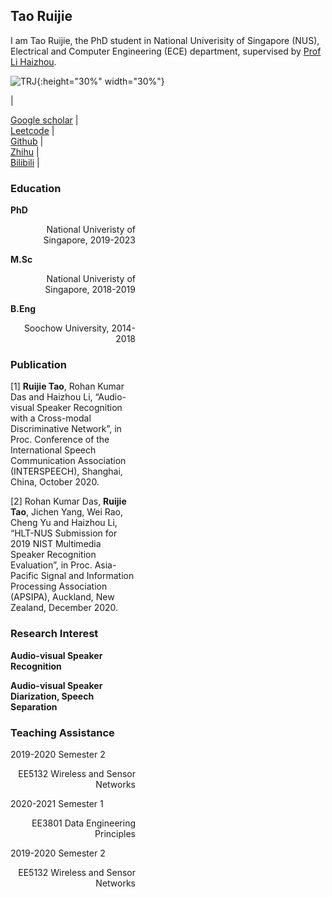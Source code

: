 ## Tao Ruijie

I am Tao Ruijie, the PhD student in National Univerisity of Singapore (NUS), Electrical and Computer Engineering (ECE) department, supervised by [Prof Li Haizhou](http://ece.nus.edu.sg/hlt/).

![TRJ](https://github.com/TaoRuijie/TaoRuijie.github.io/raw/main/TRJ.png){:height="30%" width="30%"}


| <div style="width: 150pt">[Google scholar](https://scholar.google.com/citations?user=sdXITx8AAAAJ&hl=zh-CN) | <div style="width: 150pt">[Leetcode](https://leetcode.com/1183068560/) | <div style="width: 150pt">[Github](https://github.com/TaoRuijie) | <div style="width: 150pt">[Zhihu](https://www.zhihu.com/people/tao-rui-jie-34) | <div style="width: 150pt">[Bilibili](https://space.bilibili.com/194466325) |

### Education

**PhD** 
<p align="right"> National Univeristy of Singapore, 2019-2023 </p>

**M.Sc** 
<p align="right"> National Univeristy of Singapore, 2018-2019 </p>

**B.Eng** 
<p align="right"> Soochow University, 2014-2018 </p>

### Publication

[1] **Ruijie Tao**, Rohan Kumar Das and Haizhou Li, “Audio-visual Speaker Recognition with a Cross-modal Discriminative Network”, in Proc. Conference of the International Speech Communication Association (INTERSPEECH), Shanghai, China, October 2020. 

[2] Rohan Kumar Das, **Ruijie Tao**, Jichen Yang, Wei Rao, Cheng Yu and Haizhou Li, “HLT-NUS Submission for 2019 NIST Multimedia Speaker Recognition Evaluation”, in Proc. Asia-Pacific Signal and Information Processing Association (APSIPA), Auckland, New Zealand, December 2020.

### Research Interest

  **Audio-visual Speaker Recognition**

  **Audio-visual Speaker Diarization, Speech Separation**

### Teaching Assistance
2019-2020 Semester 2 	
<p align="right"> EE5132 Wireless and Sensor Networks </p>
2020-2021 Semester 1 	
<p align="right"> EE3801 Data Engineering Principles </p>
2019-2020 Semester 2 	
<p align="right"> EE5132 Wireless and Sensor Networks </p>
